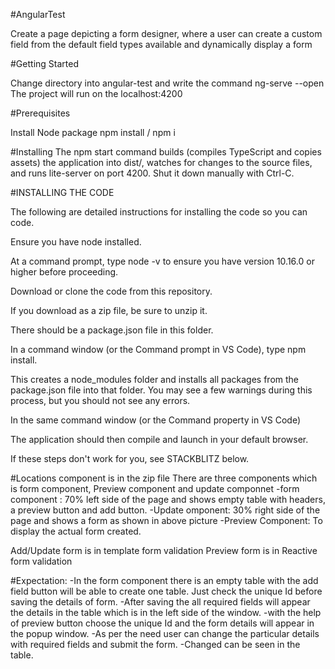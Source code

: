 #AngularTest

Create a page depicting a form designer, where a user can create a custom field from the default field types available and dynamically display a form

#Getting Started

Change directory into angular-test and write the command ng-serve --open The project will run on the localhost:4200

#Prerequisites

Install Node package npm install / npm i

#Installing
The npm start command builds (compiles TypeScript and copies assets) the application into dist/, watches for changes to the source files, and runs lite-server on port 4200. Shut it down manually with Ctrl-C.

#INSTALLING THE CODE

The following are detailed instructions for installing the code so you can code.

Ensure you have node installed.

At a command prompt, type node -v to ensure you have version 10.16.0 or higher before proceeding.

Download or clone the code from this repository.

If you download as a zip file, be sure to unzip it.

There should be a package.json file in this folder.

In a command window (or the Command prompt in VS Code), type npm install.

This creates a node_modules folder and installs all packages from the package.json file into that folder. You may see a few warnings during this process, but you should not see any errors.

In the same command window (or the Command property in VS Code)

The application should then compile and launch in your default browser.

If these steps don't work for you, see STACKBLITZ below.

#Locations
 component is in the zip file
  There are three components which is form component, Preview component and update componnet
  -form component : 70% left side of the page and shows empty table with headers, a preview button and add button. 
  -Update omponent: 30% right side of the page and shows a form as shown in above picture 
  -Preview Component: To display the actual form created. 
 
 Add/Update form is in template form validation
 Preview form is in Reactive form validation
 
 #Expectation:
 -In the form component there is an empty table with the add field button will be able to create one table. Just check the unique Id       before saving the details of form.
 -After saving the all required fields will appear the details in the table which is in the left side of the window.
 -with the help of preview button choose the unique Id and the form details will appear in the popup window.
 -As per the need user can change the particular details with required fields and submit the form. 
 -Changed can be seen in the table.
 
